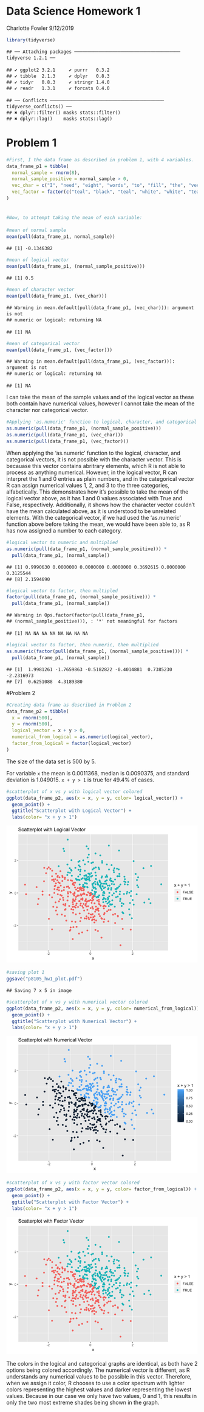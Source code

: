 Data Science Homework 1
================
Charlotte Fowler
9/12/2019

``` r
library(tidyverse)
```

    ## ── Attaching packages ─────────────────────────────────────── tidyverse 1.2.1 ──

    ## ✔ ggplot2 3.2.1     ✔ purrr   0.3.2
    ## ✔ tibble  2.1.3     ✔ dplyr   0.8.3
    ## ✔ tidyr   0.8.3     ✔ stringr 1.4.0
    ## ✔ readr   1.3.1     ✔ forcats 0.4.0

    ## ── Conflicts ────────────────────────────────────────── tidyverse_conflicts() ──
    ## ✖ dplyr::filter() masks stats::filter()
    ## ✖ dplyr::lag()    masks stats::lag()

# Problem 1

``` r
#First, I the data frame as described in problem 1, with 4 variables.
data_frame_p1 = tibble(
  normal_sample = rnorm(8),
  normal_sample_positive = normal_sample > 0,
  vec_char = c("I", "need", "eight", "words", "to", "fill", "the", "vector"),
  vec_factor = factor(c("teal", "black", "teal", "white", "white", "teal", "black", "teal"))
)


#Now, to attempt taking the mean of each variable: 

#mean of normal sample
mean(pull(data_frame_p1, normal_sample))
```

    ## [1] -0.1346382

``` r
#mean of logical vector
mean(pull(data_frame_p1, (normal_sample_positive)))
```

    ## [1] 0.5

``` r
#mean of character vector
mean(pull(data_frame_p1, (vec_char)))
```

    ## Warning in mean.default(pull(data_frame_p1, (vec_char))): argument is not
    ## numeric or logical: returning NA

    ## [1] NA

``` r
#mean of categorical vector
mean(pull(data_frame_p1, (vec_factor)))
```

    ## Warning in mean.default(pull(data_frame_p1, (vec_factor))): argument is not
    ## numeric or logical: returning NA

    ## [1] NA

I can take the mean of the sample values and of the logical vector as
these both contain have numerical values, however I cannot take the mean
of the character nor categorical
vector.

``` r
#Applying 'as.numeric' function to logical, character, and categorical vectors
as.numeric(pull(data_frame_p1, (normal_sample_positive)))
as.numeric(pull(data_frame_p1, (vec_char)))
as.numeric(pull(data_frame_p1, (vec_factor)))
```

When applying the ‘as.numeric’ function to the logical, character, and
categorical vectors, it is not possible with the character vector. This
is becauase this vector contains abritrary elements, which R is not able
to process as anything numerical. However, in the logical vector, R can
interpret the 1 and 0 entries as plain numbers, and in the categorical
vector R can assign numerical values 1, 2, and 3 to the three
categories, alfabetically. This demonstrates how it’s possible to take
the mean of the logical vector above, as it has 1 and 0 values
associated with True and False, respectively. Additionally, it shows how
the character vector couldn’t have the mean calculated above, as it is
understood to be unrelated elements. With the categorical vector, if we
had used the ‘as.numeric’ function above before taking the mean, we
would have been able to, as R has now assigned a number to each
category.

``` r
#logical vector to numeric and multiplied
as.numeric(pull(data_frame_p1, (normal_sample_positive))) * 
  pull(data_frame_p1, (normal_sample))
```

    ## [1] 0.9990630 0.0000000 0.0000000 0.0000000 0.3692615 0.0000000 0.3125544
    ## [8] 2.1594690

``` r
#logical vector to factor, then multipled
factor(pull(data_frame_p1, (normal_sample_positive))) * 
  pull(data_frame_p1, (normal_sample))
```

    ## Warning in Ops.factor(factor(pull(data_frame_p1,
    ## (normal_sample_positive))), : '*' not meaningful for factors

    ## [1] NA NA NA NA NA NA NA NA

``` r
#logical vector to factor, then numeric, then multiplied
as.numeric(factor(pull(data_frame_p1, (normal_sample_positive)))) * 
  pull(data_frame_p1, (normal_sample))
```

    ## [1]  1.9981261 -1.7659863 -0.5182822 -0.4014881  0.7385230 -2.2316973
    ## [7]  0.6251088  4.3189380

\#Problem 2

``` r
#Creating data frame as described in Problem 2
data_frame_p2 = tibble(
  x = rnorm(500),
  y = rnorm(500),
  logical_vector = x + y > 0,
  numerical_from_logical = as.numeric(logical_vector),
  factor_from_logical = factor(logical_vector)
)
```

The size of the data set is 500 by 5.

For variable `x` the mean is 0.0011368, median is 0.0090375, and
standard deviation is 1.049015. `x + y > 1` is true for 49.4% of cases.

``` r
#scatterplot of x vs y with logical vector colored
ggplot(data_frame_p2, aes(x = x, y = y, color= logical_vector)) + 
  geom_point() +
  ggtitle("Scatterplot with Logical Vector") +
  labs(color= "x + y > 1")
```

![](p8105_hw1_crf2147_files/figure-gfm/unnamed-chunk-6-1.png)<!-- -->

``` r
#saving plot 1
ggsave("p8105_hw1_plot.pdf")
```

    ## Saving 7 x 5 in image

``` r
#scatterplot of x vs y with numerical vector colored
ggplot(data_frame_p2, aes(x = x, y = y, color= numerical_from_logical)) +
  geom_point() + 
  ggtitle("Scatterplot with Numerical Vector") +
  labs(color= "x + y > 1")
```

![](p8105_hw1_crf2147_files/figure-gfm/unnamed-chunk-6-2.png)<!-- -->

``` r
#scatterplot of x vs y with factor vector colored
ggplot(data_frame_p2, aes(x = x, y = y, color= factor_from_logical)) +
  geom_point() +
  ggtitle("Scatterplot with Factor Vector") +
  labs(color= "x + y > 1")
```

![](p8105_hw1_crf2147_files/figure-gfm/unnamed-chunk-6-3.png)<!-- -->

The colors in the logical and categorical graphs are identical, as both
have 2 options being colored accordingly. The numerical vector is
different, as R understands any numerical values to be possible in this
vector. Therefore, when we assign it color, R chooses to use a color
spectrum with lighter colors representing the highest values and darker
representing the lowest values. Because in our case we only have two
values, 0 and 1, this results in only the two most extreme shades being
shown in the graph.
